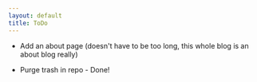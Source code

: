 ```yaml
---
layout: default
title: ToDo
---
```


- Add an about page (doesn't have to be too long, this whole blog is an about blog really)



- Purge trash in repo - Done!


